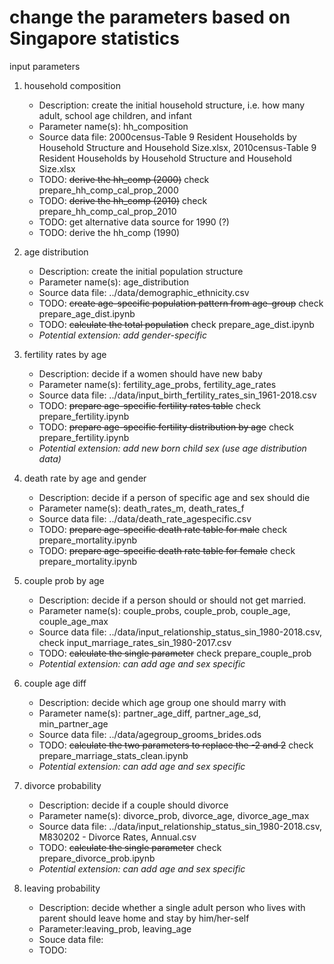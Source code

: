 
# change the parameters based on Singapore statistics

input parameters

1. household composition
   - Description: create the initial household structure, i.e. how many adult, school age children, and infant
   - Parameter name(s): hh_composition
   - Source data file: 2000census-Table 9 Resident Households by Household Structure and Household Size.xlsx, 2010census-Table 9 Resident Households by Household Structure and Household Size.xlsx
   - TODO: ~~derive the hh_comp (2000)~~ check prepare_hh_comp_cal_prop_2000
   - TODO: ~~derive the hh_comp (2010)~~ check prepare_hh_comp_cal_prop_2010
   - TODO: get alternative data source for 1990 (?)
   - TODO: derive the hh_comp (1990)

2. age distribution
   - Description: create the initial population structure
   - Parameter name(s): age_distribution
   - Source data file: ../data/demographic_ethnicity.csv
   - TODO: ~~create age-specific population pattern from age-group~~  check prepare_age_dist.ipynb
   - TODO: ~~calculate the total population~~  check prepare_age_dist.ipynb
   - *Potential extension: add gender-specific*

3. fertility rates by age
   - Description: decide if a women should have new baby
   - Parameter name(s): fertility_age_probs, fertility_age_rates
   - Source data file: ../data/input_birth_fertility_rates_sin_1961-2018.csv
   - TODO: ~~prepare age-specific fertility rates table~~ check prepare_fertility.ipynb
   - TODO: ~~prepare age-specific fertility distribution by age~~ check prepare_fertility.ipynb
   - *Potential extension: add new born child sex (use age distribution data)*

4. death rate by age and gender
   - Description: decide if a person of specific age and sex should die
   - Parameter name(s): death_rates_m, death_rates_f
   - Source data file: ../data/death_rate_agespecific.csv
   - TODO: ~~prepare age-specific death rate table for male~~ check prepare_mortality.ipynb
   - TODO: ~~prepare age-specific death rate table for female~~ check prepare_mortality.ipynb

5. couple prob by age
   - Description: decide if a  person should or should not get married.
   - Parameter name(s): couple_probs, couple_prob, couple_age, couple_age_max
   - Source data file: ../data/input_relationship_status_sin_1980-2018.csv, check input_marriage_rates_sin_1980-2017.csv
   - TODO: ~~calculate the single parameter~~ check prepare_couple_prob
   - *Potential extension: can add age and sex specific*

6. couple age diff
   - Description: decide which age group one should marry with
   - Parameter name(s): partner_age_diff, partner_age_sd, min_partner_age
   - Source data file: ../data/agegroup_grooms_brides.ods
   - TODO: ~~calculate the two parameters to replace the -2 and 2~~ check prepare_marriage_stats_clean.ipynb
   - *Potential extension: can add age and sex specific*

7. divorce probability
   - Description: decide if a couple should divorce
   - Parameter name(s): divorce_prob, divorce_age, divorce_age_max
   - Source data file: ../data/input_relationship_status_sin_1980-2018.csv, M830202 - Divorce Rates, Annual.csv
   - TODO: ~~calculate the single parameter~~ check prepare_divorce_prob.ipynb
   - *Potential extension: can add age and sex specific*

8. leaving probability
   - Description: decide whether a single adult person who lives with parent should leave home and stay by him/her-self 
   - Parameter:leaving_prob, leaving_age
   - Souce data file: 
   - TODO: 

